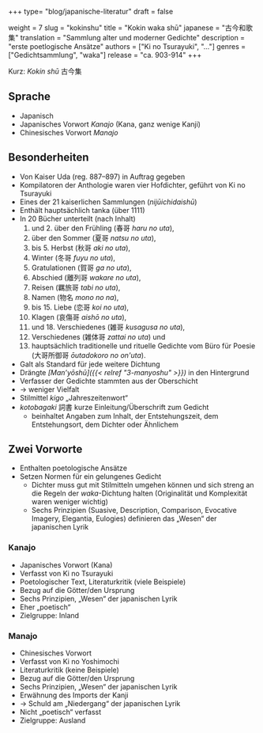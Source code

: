 +++
type= "blog/japanische-literatur"
draft = false

weight = 7
slug = "kokinshu"
title = "Kokin waka shū"
japanese = "古今和歌集"
translation = "Sammlung alter und moderner Gedichte"
description = "erste poetlogische Ansätze"
authors = ["Ki no Tsurayuki", "..."]
genres = ["Gedichtsammlung", "waka"]
release = "ca. 903-914"
+++

Kurz: _Kokin shū_ 古今集

## Sprache

- Japanisch
- Japanisches Vorwort _Kanajo_ (Kana, ganz wenige Kanji)
- Chinesisches Vorwort _Manajo_

## Besonderheiten

- Von Kaiser Uda (reg. 887–897) in Auftrag gegeben
- Kompilatoren der Anthologie waren vier Hofdichter, geführt von Ki no Tsurayuki
- Eines der 21 kaiserlichen Sammlungen (_nijūichidaishū_)
- Enthält hauptsächlich tanka (über 1111)
- In 20 Bücher unterteilt (nach Inhalt)
  1. und 2. über den Frühling (春哥 _haru no uta_),
  3. über den Sommer (夏哥 _natsu no uta_),
  4. bis 5. Herbst (秋哥 _aki no uta_),
  6. Winter (冬哥 _fuyu no uta_),
  7. Gratulationen (賀哥 _ga no uta_),
  8. Abschied (離列哥 _wakare no uta_),
  9. Reisen (羈旅哥 _tabi no uta_),
  19. Namen (物名 _mono no na_),
  11. bis 15. Liebe (恋哥 _koi no uta_),
  16. Klagen (哀傷哥 _aishō no uta_),
  17. und 18. Verschiedenes (雑哥 _kusagusa no uta_),
  19. Verschiedenes (雑体哥 _zattai no uta_) und
  20. hauptsächlich traditionelle und rituelle Gedichte vom Büro für Poesie (大哥所御哥 _ōutadokoro no on'uta_).
- Galt als Standard für jede weitere Dichtung
- Drängte _[Man’yōshū]({{< relref "3-manyoshu" >}})_ in den Hintergrund
- Verfasser der Gedichte stammten aus der Oberschicht
- -> weniger Vielfalt
- Stilmittel _kigo_ „Jahreszeitenwort“
- _kotobagaki_ 詞書 kurze Einleitung/Überschrift zum Gedicht
  - beinhaltet Angaben zum Inhalt, der Entstehungszeit, dem Entstehungsort, dem Dichter oder Ähnlichem

## Zwei Vorworte

- Enthalten poetologische Ansätze
- Setzen Normen für ein gelungenes Gedicht
  - Dichter muss gut mit Stilmitteln umgehen können und sich streng an die Regeln der _waka_-Dichtung halten (Originalität und Komplexität waren weniger wichtig)
  - Sechs Prinzipien (Suasive, Description, Comparison, Evocative Imagery, Elegantia, Eulogies) definieren das „Wesen“ der japanischen Lyrik

### Kanajo

- Japanisches Vorwort (Kana)
- Verfasst von Ki no Tsurayuki
- Poetologischer Text, Literaturkritik (viele Beispiele)
- Bezug auf die Götter/den Ursprung
- Sechs Prinzipien, „Wesen“ der japanischen Lyrik
- Eher „poetisch“
- Zielgruppe: Inland

### Manajo

- Chinesisches Vorwort
- Verfasst von Ki no Yoshimochi
- Literaturkritik (keine Beispiele)
- Bezug auf die Götter/den Ursprung
- Sechs Prinzipien, „Wesen“ der japanischen Lyrik
- Erwähnung des Imports der Kanji
- -> Schuld am „Niedergang“ der japanischen Lyrik
- Nicht „poetisch“ verfasst
- Zielgruppe: Ausland
